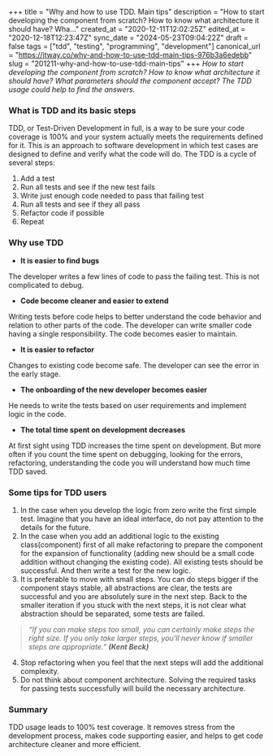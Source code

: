 +++
title = "Why and how to use TDD. Main tips"
description = "How to start developing the component from scratch? How to know what architecture it should have? Wha..."
created_at = "2020-12-11T12:02:25Z"
edited_at = "2020-12-18T12:23:47Z"
sync_date = "2024-05-23T09:04:22Z"
draft = false
tags = ["tdd", "testing", "programming", "development"]
canonical_url = "https://jtway.co/why-and-how-to-use-tdd-main-tips-976b3a6edebb"
slug = "201211-why-and-how-to-use-tdd-main-tips"
+++
*How to start developing the component from scratch? How to know what architecture it should have? What parameters should the component accept? The TDD usage could help to find the answers.*

### What is TDD and its basic steps
TDD, or Test-Driven Development in full, is a way to be sure your code coverage is 100% and your system actually meets the requirements defined for it. This is an approach to software development in which test cases are designed to define and verify what the code will do.
The TDD is a cycle of several steps:
1. Add a test
2. Run all tests and see if the new test fails
3. Write just enough code needed to pass that failing test
4. Run all tests and see if they all pass
5. Refactor code if possible
6. Repeat

### Why use TDD
- **It is easier to find bugs**

The developer writes a few lines of code to pass the failing test. This is not complicated to debug.
- **Code become cleaner and easier to extend**

Writing tests before code helps to better understand the code behavior and relation to other parts of the code. The developer can write smaller code having a single responsibility. The code becomes easier to maintain.
- **It is easier to refactor**

Changes to existing code become safe. The developer can see the error in the early stage.
- **The onboarding of the new developer becomes easier**

He needs to write the tests based on user requirements and implement logic in the code.
- **The total time spent on development decreases**

At first sight using TDD increases the time spent on development. But more often if you count the time spent on debugging, looking for the errors, refactoring, understanding the code you will understand how much time TDD saved.

### Some tips for TDD users
1. In the case when you develop the logic from zero write the first simple test. Imagine that you have an ideal interface, do not pay attention to the details for the future.
2. In the case when you add an additional logic to the existing class(component) first of all make refactoring to prepare the component for the expansion of functionality (adding new should be a small code addition without changing the existing code). All existing tests should be successful. And then write a test for the new logic.
3. It is preferable to move with small steps. You can do steps bigger if the component stays stable, all abstractions are clear, the tests are successful and you are absolutely sure in the next step. Back to the smaller iteration if you stuck with the next steps, it is not clear what abstraction should be separated, some tests are failed. 

>*“If you can make steps too small, you can certainly make steps the right size. If you only take larger steps, you’ll never know if smaller steps are appropriate.”* ***(Kent Beck)***

4. Stop refactoring when you feel that the next steps will add the additional complexity.
5. Do not think about component architecture. Solving the required tasks for passing tests successfully will build the necessary architecture.

### Summary
TDD usage leads to 100% test coverage. It removes stress from the development process, makes code supporting easier, and helps to get code architecture cleaner and more efficient.
